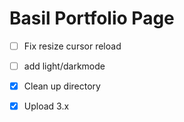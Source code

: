 # Basil Portfolio Page

- [ ] Fix resize cursor reload
- [ ] add light/darkmode

- [x] Clean up directory
- [x] Upload 3.x


